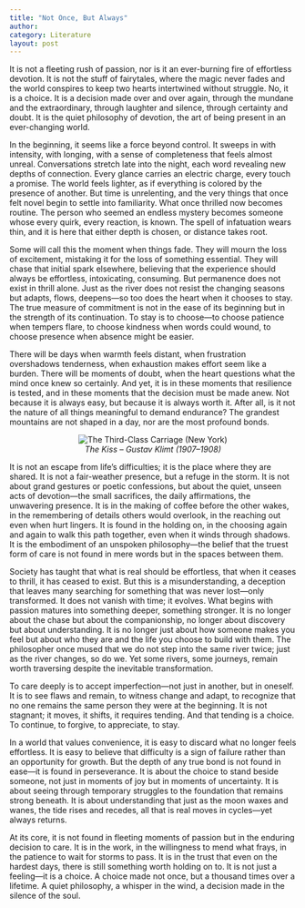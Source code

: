 ```yaml
---
title: "Not Once, But Always"
author: 
category: Literature
layout: post
---
```


It is not a fleeting rush of passion, nor is it an ever-burning fire of effortless devotion. It is not the stuff of fairytales, where the magic never fades and the world conspires to keep two hearts intertwined without struggle. No, it is a choice. It is a decision made over and over again, through the mundane and the extraordinary, through laughter and silence, through certainty and doubt. It is the quiet philosophy of devotion, the art of being present in an ever-changing world.

In the beginning, it seems like a force beyond control. It sweeps in with intensity, with longing, with a sense of completeness that feels almost unreal. Conversations stretch late into the night, each word revealing new depths of connection. Every glance carries an electric charge, every touch a promise. The world feels lighter, as if everything is colored by the presence of another. But time is unrelenting, and the very things that once felt novel begin to settle into familiarity. What once thrilled now becomes routine. The person who seemed an endless mystery becomes someone whose every quirk, every reaction, is known. The spell of infatuation wears thin, and it is here that either depth is chosen, or distance takes root.


Some will call this the moment when things fade. They will mourn the loss of excitement, mistaking it for the loss of something essential. They will chase that initial spark elsewhere, believing that the experience should always be effortless, intoxicating, consuming. But permanence does not exist in thrill alone. Just as the river does not resist the changing seasons but adapts, flows, deepens—so too does the heart when it chooses to stay. The true measure of commitment is not in the ease of its beginning but in the strength of its continuation. To stay is to choose—to choose patience when tempers flare, to choose kindness when words could wound, to choose presence when absence might be easier.

There will be days when warmth feels distant, when frustration overshadows tenderness, when exhaustion makes effort seem like a burden. There will be moments of doubt, when the heart questions what the mind once knew so certainly. And yet, it is in these moments that resilience is tested, and in these moments that the decision must be made anew. Not because it is always easy, but because it is always worth it. After all, is it not the nature of all things meaningful to demand endurance? The grandest mountains are not shaped in a day, nor are the most profound bonds.


<figure style="text-align: center;">
  <img src="https://upload.wikimedia.org/wikipedia/commons/4/40/The_Kiss_-_Gustav_Klimt_-_Google_Cultural_Institute.jpg" alt="The Third-Class Carriage (New York)" style="max-width: 100%; height: auto;">
  <figcaption><em>The Kiss – Gustav Klimt (1907–1908)</em></figcaption>
</figure>
 

It is not an escape from life’s difficulties; it is the place where they are shared. It is not a fair-weather presence, but a refuge in the storm. It is not about grand gestures or poetic confessions, but about the quiet, unseen acts of devotion—the small sacrifices, the daily affirmations, the unwavering presence. It is in the making of coffee before the other wakes, in the remembering of details others would overlook, in the reaching out even when hurt lingers. It is found in the holding on, in the choosing again and again to walk this path together, even when it winds through shadows. It is the embodiment of an unspoken philosophy—the belief that the truest form of care is not found in mere words but in the spaces between them.

Society has taught that what is real should be effortless, that when it ceases to thrill, it has ceased to exist. But this is a misunderstanding, a deception that leaves many searching for something that was never lost—only transformed. It does not vanish with time; it evolves. What begins with passion matures into something deeper, something stronger. It is no longer about the chase but about the companionship, no longer about discovery but about understanding. It is no longer just about how someone makes you feel but about who they are and the life you choose to build with them. The philosopher once mused that we do not step into the same river twice; just as the river changes, so do we. Yet some rivers, some journeys, remain worth traversing despite the inevitable transformation.


To care deeply is to accept imperfection—not just in another, but in oneself. It is to see flaws and remain, to witness change and adapt, to recognize that no one remains the same person they were at the beginning. It is not stagnant; it moves, it shifts, it requires tending. And that tending is a choice. To continue, to forgive, to appreciate, to stay.

In a world that values convenience, it is easy to discard what no longer feels effortless. It is easy to believe that difficulty is a sign of failure rather than an opportunity for growth. But the depth of any true bond is not found in ease—it is found in perseverance. It is about the choice to stand beside someone, not just in moments of joy but in moments of uncertainty. It is about seeing through temporary struggles to the foundation that remains strong beneath. It is about understanding that just as the moon waxes and wanes, the tide rises and recedes, all that is real moves in cycles—yet always returns.


At its core, it is not found in fleeting moments of passion but in the enduring decision to care. It is in the work, in the willingness to mend what frays, in the patience to wait for storms to pass. It is in the trust that even on the hardest days, there is still something worth holding on to. It is not just a feeling—it is a choice. A choice made not once, but a thousand times over a lifetime. A quiet philosophy, a whisper in the wind, a decision made in the silence of the soul.


